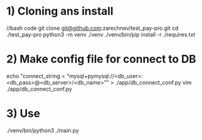 # 1) Cloning ans install
//bash code
git clone git@github.com:zarechnev/test_pay-pro.git
cd ./test_pay-pro
python3 -m venv ./venv
./venv/bin/pip install -r ./requires.txt

# 2) Make config file for connect to DB
echo "connect_string = \"mysql+pymysql://<db_user>:<db_pass>@<db_server>/<db_name>\"" > ./app/db_connect_conf.py
vim ./app/db_connect_conf.py

# 3) Use
./venv/bin/python3 ./main.py
